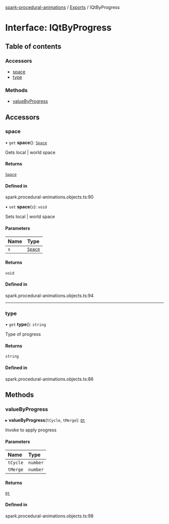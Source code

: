 [spark-procedural-animations](../README.md) / [Exports](../modules.md) / IQtByProgress

# Interface: IQtByProgress

## Table of contents

### Accessors

- [space](IQtByProgress.md#space)
- [type](IQtByProgress.md#type)

### Methods

- [valueByProgress](IQtByProgress.md#valuebyprogress)

## Accessors

### space

• `get` **space**(): [`Space`](../enums/Space.md)

Gets local | world space

#### Returns

[`Space`](../enums/Space.md)

#### Defined in

spark.procedural-animations.objects.ts:90

• `set` **space**(`s`): `void`

Sets local | world space

#### Parameters

| Name | Type |
| :------ | :------ |
| `s` | [`Space`](../enums/Space.md) |

#### Returns

`void`

#### Defined in

spark.procedural-animations.objects.ts:94

___

### type

• `get` **type**(): `string`

Type of progress

#### Returns

`string`

#### Defined in

spark.procedural-animations.objects.ts:86

## Methods

### valueByProgress

▸ **valueByProgress**(`tCycle`, `tMerge`): [`Qt`](../classes/Qt.md)

Invoke to apply progress

#### Parameters

| Name | Type |
| :------ | :------ |
| `tCycle` | `number` |
| `tMerge` | `number` |

#### Returns

[`Qt`](../classes/Qt.md)

#### Defined in

spark.procedural-animations.objects.ts:98
